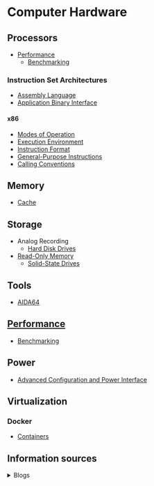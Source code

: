 # Computer Hardware
## Processors
- [Performance](Processors/Performance/README.md)
  - [Benchmarking](Processors/Performance/Benchmarking.md)

### Instruction Set Architectures
- [Assembly Language](Processors/ISAs/Assembly%20Language.md)
- [Application Binary Interface](Processors/ISAs/ABI/README.md)

#### x86
- [Modes of Operation](Processors/ISAs/x86/Modes%20of%20Operation.md)
- [Execution Environment](Processors/ISAs/x86/Execution%20Environment.md)
- [Instruction Format](Processors/ISAs/x86/Instruction%20Format.md)
- [General-Purpose Instructions](Processors/ISAs/x86/General-Purpose%20Instructions/README.md)
- [Calling Conventions](Processors/ISAs/x86/Calling%20Conventions.md)

## Memory
- [Cache](Memory/Cache.md)

## Storage
- Analog Recording
  - [Hard Disk Drives](Storage/Analog%20Recording/HDD/README.md)
- [Read-Only Memory](Storage/ROM/README.md)
  - [Solid-State Drives](Storage/ROM/SSD/README.md)

## Tools
- [AIDA64](Tools/AIDA64.md)

## [Performance](Performance/README.md)
- [Benchmarking](Performance/Benchmarking.md)

## Power
- [Advanced Configuration and Power Interface](Power/ACPI.md)

## Virtualization
### Docker
- [Containers](Virtualization/Docker/Containers.md)

## Information sources
<details><summary>Blogs</summary>

- [超能课堂，讲述我们身边的科技知识 - 超能网](https://www.expreview.com/ketang)
</details>